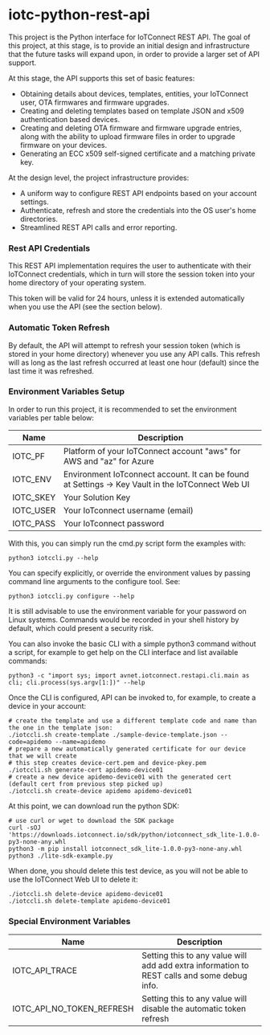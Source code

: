 # iotc-python-rest-api
This project is the Python interface for 
IoTConnect REST API. 
The goal of this project, at this stage, is to provide an initial 
design and infrastructure that the future
tasks will expand upon, in order to provide a larger set of API support.

At this stage, the API supports this set of basic features:
* Obtaining details about devices, templates, entities, your IoTConnect user, OTA firmwares and firmware upgrades.
* Creating and deleting templates based on template JSON and x509 authentication based devices.
* Creating and deleting OTA firmware and firmware upgrade entries, along with the ability to upload firmware files
  in order to upgrade firmware on your devices. 
* Generating an ECC x509 self-signed certificate and a matching private key.

At the design level, the project infrastructure provides:
* A uniform way to configure REST API endpoints based on your account settings.
* Authenticate, refresh and store the credentials into the OS user's home directories.
* Streamlined REST API calls and error reporting. 

### Rest API Credentials

This REST API implementation requires the user to authenticate with their IoTConnect
credentials, which in turn will store the session token into your 
home directory of your operating system. 

This token will be valid for 24 hours, unless it is extended automatically
when you use the API (see the section below).

### Automatic Token Refresh
By default, the API will attempt to refresh your session token (which is stored in your 
home directory) whenever you use any API calls. This refresh will as long as the 
last refresh occurred at least one hour (default) since the last time it was refreshed.

### Environment Variables Setup

In order to run this project, it is recommended to set the environment variables per table below:

| Name      | Description                                                                                       |
|-----------|---------------------------------------------------------------------------------------------------|
| IOTC_PF   | Platform of your IoTConnect account "aws" for AWS and "az" for Azure                              |
| IOTC_ENV  | Environment IoTconnect account. It can be found at Settings -> Key Vault in the IoTConnect Web UI |
| IOTC_SKEY | Your Solution Key                                                                                 |
| IOTC_USER | Your IoTconnect username (email)                                                                  |
| IOTC_PASS | Your IoTconnect password                                                                          |


With this, you can simply run the cmd.py script form the examples with:

```shell
python3 iotccli.py --help
```

You can specify explicitly, or override the environment values by passing command line arguments to the configure tool. See:

```shell
python3 iotccli.py configure --help
```

It is still advisable to use the environment variable for your password 
on Linux systems. Commands would be recorded in your shell history by default,
which could present a security risk.

You can also invoke the basic CLI with a simple python3 command without a script, for example to get help on the CLI interface and list available commands:

```shell
python3 -c "import sys; import avnet.iotconnect.restapi.cli.main as cli; cli.process(sys.argv[1:])" --help
```

Once the CLI is configured, API can be invoked to, for example, to create a device in your account:

```shell
# create the template and use a different template code and name than the one in the template json:
./iotccli.sh create-template ./sample-device-template.json --code=apidemo --name=apidemo
# prepare a new automatically generated certificate for our device that we will create
# this step creates device-cert.pem and device-pkey.pem
./iotccli.sh generate-cert apidemo-device01
# create a new device apidemo-device01 with the generated cert (default cert from previous step picked up)
./iotccli.sh create-device apidemo apidemo-device01
```

At this point, we can download run the python SDK:

```shell
# use curl or wget to download the SDK package
curl -sOJ 'https://downloads.iotconnect.io/sdk/python/iotconnect_sdk_lite-1.0.0-py3-none-any.whl
python3 -m pip install iotconnect_sdk_lite-1.0.0-py3-none-any.whl
python3 ./lite-sdk-example.py
```

When done, you should delete this test device, as you will not be able to use the IoTConnect Web UI to delete it:

```shell
./iotccli.sh delete-device apidemo-device01
./iotccli.sh delete-template apidemo-device01
```


### Special Environment Variables 

| Name                      | Description                                                                                  |
|---------------------------|----------------------------------------------------------------------------------------------|
| IOTC_API_TRACE            | Setting this to any value will add add extra information to REST calls and some debug info.  |
| IOTC_API_NO_TOKEN_REFRESH | Setting this to any value will disable the automatic token refresh                           |
